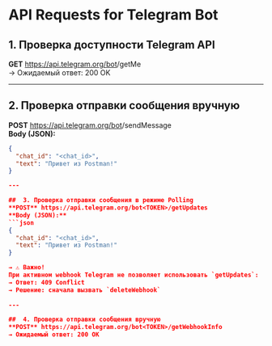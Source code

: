 # API Requests for Telegram Bot

##  1. Проверка доступности Telegram API
**GET** https://api.telegram.org/bot<TOKEN>/getMe  
→ Ожидаемый ответ: 200 OK

---

##  2. Проверка отправки сообщения вручную
**POST** https://api.telegram.org/bot<TOKEN>/sendMessage  
**Body (JSON):**
```json
{
  "chat_id": "<chat_id>",
  "text": "Привет из Postman!"
}

---

##  3. Проверка отправки сообщения в режиме Polling
**POST** https://api.telegram.org/bot<TOKEN>/getUpdates  
**Body (JSON):**
```json
{
  "chat_id": "<chat_id>",
  "text": "Привет из Postman!"
}

→ ⚠️ Важно!
При активном webhook Telegram не позволяет использовать `getUpdates`:
→ Ответ: 409 Conflict
→ Решение: сначала вызвать `deleteWebhook`
 
---

##  4. Проверка отправки сообщения вручную
**POST** https://api.telegram.org/bot<TOKEN>/getWebhookInfo 
→ Ожидаемый ответ: 200 OK
